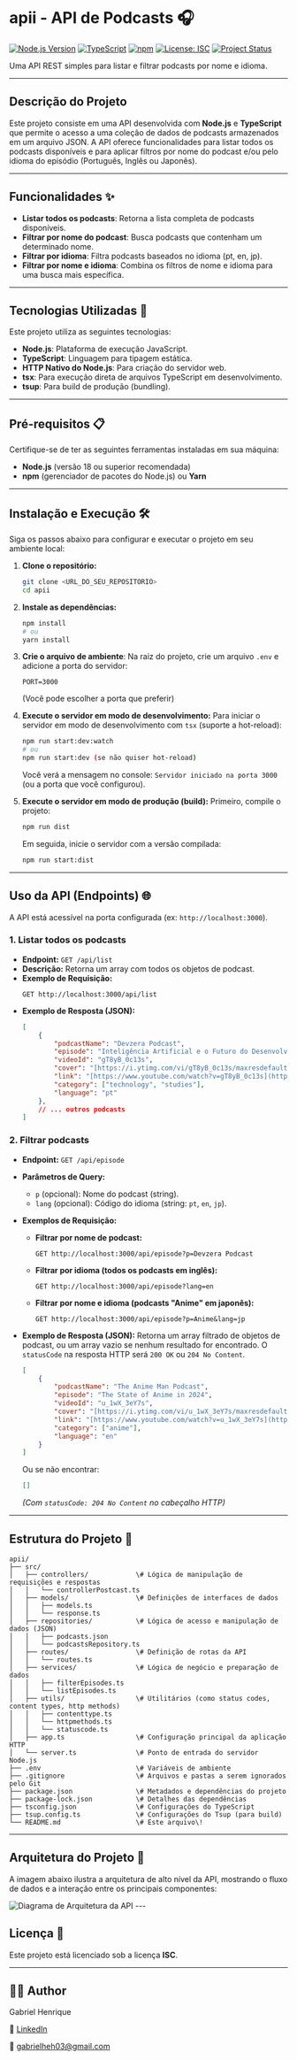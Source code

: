 # apii - API de Podcasts 🎧

[![Node.js Version](https://img.shields.io/badge/Node.js-18%2B-green.svg)](https://nodejs.org/)
[![TypeScript](https://img.shields.io/badge/TypeScript-5.x-blue.svg)](https://www.typescriptlang.org/)
[![npm](https://img.shields.io/badge/npm-enabled-blue.svg)](https://docs.npmjs.com/)
[![License: ISC](https://img.shields.io/badge/License-ISC-blue.svg)](https://opensource.org/licenses/ISC)
[![Project Status](https://img.shields.io/badge/Status-Developing-yellow.svg)](https://github.com/your-username/your-repo-name) 


Uma API REST simples para listar e filtrar podcasts por nome e idioma.

---

## Descrição do Projeto

Este projeto consiste em uma API desenvolvida com **Node.js** e **TypeScript** que permite o acesso a uma coleção de dados de podcasts armazenados em um arquivo JSON. A API oferece funcionalidades para listar todos os podcasts disponíveis e para aplicar filtros por nome do podcast e/ou pelo idioma do episódio (Português, Inglês ou Japonês).

---

## Funcionalidades ✨

* **Listar todos os podcasts**: Retorna a lista completa de podcasts disponíveis.
* **Filtrar por nome do podcast**: Busca podcasts que contenham um determinado nome.
* **Filtrar por idioma**: Filtra podcasts baseados no idioma (pt, en, jp).
* **Filtrar por nome e idioma**: Combina os filtros de nome e idioma para uma busca mais específica.

---

## Tecnologias Utilizadas 🚀

Este projeto utiliza as seguintes tecnologias:

* **Node.js**: Plataforma de execução JavaScript.
* **TypeScript**: Linguagem para tipagem estática.
* **HTTP Nativo do Node.js**: Para criação do servidor web.
* **tsx**: Para execução direta de arquivos TypeScript em desenvolvimento.
* **tsup**: Para build de produção (bundling).

---

## Pré-requisitos 📋

Certifique-se de ter as seguintes ferramentas instaladas em sua máquina:

* **Node.js** (versão 18 ou superior recomendada)
* **npm** (gerenciador de pacotes do Node.js) ou **Yarn**

---

## Instalação e Execução 🛠️

Siga os passos abaixo para configurar e executar o projeto em seu ambiente local:

1.  **Clone o repositório:**
    ```bash
    git clone <URL_DO_SEU_REPOSITORIO>
    cd apii
    ```
2.  **Instale as dependências:**
    ```bash
    npm install
    # ou
    yarn install
    ```
3.  **Crie o arquivo de ambiente**:
    Na raiz do projeto, crie um arquivo `.env` e adicione a porta do servidor:
    ```
    PORT=3000
    ```
    (Você pode escolher a porta que preferir)
4.  **Execute o servidor em modo de desenvolvimento:**
    Para iniciar o servidor em modo de desenvolvimento com `tsx` (suporte a hot-reload):
    ```bash
    npm run start:dev:watch
    # ou
    npm run start:dev (se não quiser hot-reload)
    ```
    Você verá a mensagem no console: `Servidor iniciado na porta 3000` (ou a porta que você configurou).

5.  **Execute o servidor em modo de produção (build):**
    Primeiro, compile o projeto:
    ```bash
    npm run dist
    ```
    Em seguida, inicie o servidor com a versão compilada:
    ```bash
    npm run start:dist
    ```

---

## Uso da API (Endpoints) 🌐

A API está acessível na porta configurada (ex: `http://localhost:3000`).

### 1. Listar todos os podcasts

* **Endpoint:** `GET /api/list`
* **Descrição:** Retorna um array com todos os objetos de podcast.
* **Exemplo de Requisição:**
    ```
    GET http://localhost:3000/api/list
    ```
* **Exemplo de Resposta (JSON):**
    ```json
    [
        {
            "podcastName": "Devzera Podcast",
            "episode": "Inteligência Artificial e o Futuro do Desenvolvimento",
            "videoId": "gT8yB_0c13s",
            "cover": "[https://i.ytimg.com/vi/gT8yB_0c13s/maxresdefault.jpg](https://i.ytimg.com/vi/gT8yB_0c13s/maxresdefault.jpg)",
            "link": "[https://www.youtube.com/watch?v=gT8yB_0c13s](https://www.youtube.com/watch?v=gT8yB_0c13s)",
            "category": ["technology", "studies"],
            "language": "pt"
        },
        // ... outros podcasts
    ]
    ```

### 2. Filtrar podcasts

* **Endpoint:** `GET /api/episode`
* **Parâmetros de Query:**
    * `p` (opcional): Nome do podcast (string).
    * `lang` (opcional): Código do idioma (string: `pt`, `en`, `jp`).
* **Exemplos de Requisição:**
    * **Filtrar por nome de podcast:**
        ```
        GET http://localhost:3000/api/episode?p=Devzera Podcast
        ```
    * **Filtrar por idioma (todos os podcasts em inglês):**
        ```
        GET http://localhost:3000/api/episode?lang=en
        ```
    * **Filtrar por nome e idioma (podcasts "Anime" em japonês):**
        ```
        GET http://localhost:3000/api/episode?p=Anime&lang=jp
        ```
* **Exemplo de Resposta (JSON):**
    Retorna um array filtrado de objetos de podcast, ou um array vazio se nenhum resultado for encontrado. O `statusCode` na resposta HTTP será `200 OK` ou `204 No Content`.

    ```json
    [
        {
            "podcastName": "The Anime Man Podcast",
            "episode": "The State of Anime in 2024",
            "videoId": "u_1wX_3eY7s",
            "cover": "[https://i.ytimg.com/vi/u_1wX_3eY7s/maxresdefault.jpg](https://i.ytimg.com/vi/u_1wX_3eY7s/maxresdefault.jpg)",
            "link": "[https://www.youtube.com/watch?v=u_1wX_3eY7s](https://www.youtube.com/watch?v=u_1wX_3eY7s)",
            "category": ["anime"],
            "language": "en"
        }
    ]
    ```
    Ou se não encontrar:
    ```json
    []
    ```
    *(Com `statusCode: 204 No Content` no cabeçalho HTTP)*

---

## Estrutura do Projeto 📁

```
apii/
├── src/
│   ├── controllers/            \# Lógica de manipulação de requisições e respostas
│   │   └── controllerPostcast.ts
│   ├── models/                 \# Definições de interfaces de dados
│   │   ├── models.ts
│   │   └── response.ts
│   ├── repositories/           \# Lógica de acesso e manipulação de dados (JSON)
│   │   ├── podcasts.json
│   │   └── podcastsRepository.ts
│   ├── routes/                 \# Definição de rotas da API
│   │   └── routes.ts
│   ├── services/               \# Lógica de negócio e preparação de dados
│   │   ├── filterEpisodes.ts
│   │   └── listEpisodes.ts
│   ├── utils/                  \# Utilitários (como status codes, content types, http methods)
│   │   ├── contenttype.ts
│   │   └── httpmethods.ts
│   │   └── statuscode.ts
│   ├── app.ts                  \# Configuração principal da aplicação HTTP
│   └── server.ts               \# Ponto de entrada do servidor Node.js
├── .env                        \# Variáveis de ambiente
├── .gitignore                  \# Arquivos e pastas a serem ignorados pelo Git
├── package.json                \# Metadados e dependências do projeto
├── package-lock.json           \# Detalhes das dependências
├── tsconfig.json               \# Configurações do TypeScript
├── tsup.config.ts              \# Configurações do Tsup (para build)
└── README.md                   \# Este arquivo\!
```
---

## Arquitetura do Projeto 📐

A imagem abaixo ilustra a arquitetura de alto nível da API, mostrando o fluxo de dados e a interação entre os principais componentes:

![Diagrama de Arquitetura da API](docs/arch/shapes.png) ---


## Licença 📄

Este projeto está licenciado sob a licença **ISC**.

---

## 🙋‍♂️ Author

Gabriel Henrique 

🔗 [LinkedIn](https://www.linkedin.com/in/gabrielhenrique-tech/)

📧 gabrielheh03@gmail.com
